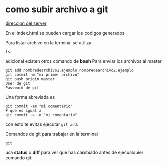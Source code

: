 # como subir archivo a git

[direccion del server](http://comoprogramar-lsolishidalgo305885.codeanyapp.com/)

En el index.html se pueden cargar los codigos generados

Para listar archivo en la terminal se utiliza

    ls
adicional existen otros comando de **bash** 
Para enviar los archivos al master

    git add nombredearchivo1.ejemplo nombredearchivo2.ejemplo
    git commit -m "mi primer archivo"
    git push origin master
    User de git
    Password de git

Una forma abreviada es

    git commit -am "mi comentario"
    # que es igual a
    git commit -a -m "mi comentario"

con esto te evitas ejecutar `git add`.

Comandos de git para trabajar en la terminal

    git

usa **status** o **diff** para ver que has cambiado antes de ejecualquier comando git.





